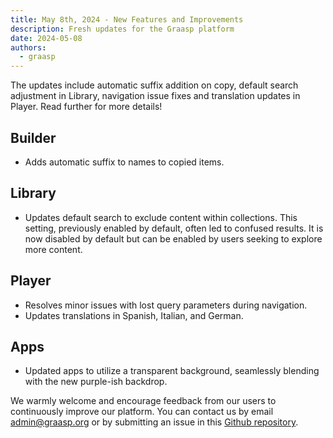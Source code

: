 ```yaml
---
title: May 8th, 2024 - New Features and Improvements
description: Fresh updates for the Graasp platform
date: 2024-05-08
authors:
  - graasp
---
```


The updates include automatic suffix addition on copy, default search adjustment in Library, navigation issue fixes and translation updates in Player. Read further for more details!

<!-- Everything below this will not be shown in the post overview -->
<!-- truncate -->

## Builder

- Adds automatic suffix to names to copied items.

## Library

- Updates default search to exclude content within collections. This setting, previously enabled by default, often led to confused results. It is now disabled by default but can be enabled by users seeking to explore more content.

## Player

- Resolves minor issues with lost query parameters during navigation.
- Updates translations in Spanish, Italian, and German.

## Apps

- Updated apps to utilize a transparent background, seamlessly blending with the new purple-ish backdrop.

<!-- Generic message -->

We warmly welcome and encourage feedback from our users to continuously improve our platform. You can contact us by email [admin@graasp.org](mailto:admin@graasp.org) or by submitting an issue in this [Github repository](https://github.com/graasp/graasp-feedback).
